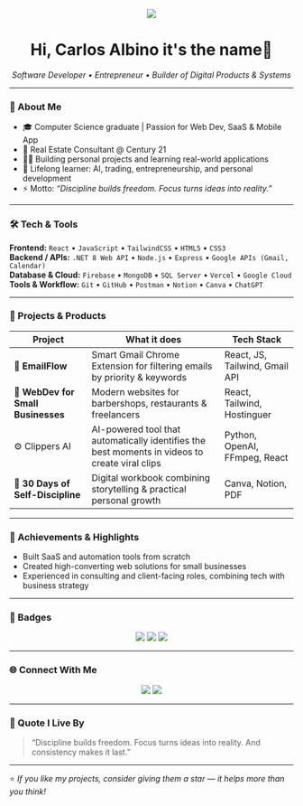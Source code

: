 <p align="center">
  <img src="https://capsule-render.vercel.app/api?type=waving&color=0:0f2027,100:203a43&height=160&section=header&text=Build%20•%20Automate%20•%20Scale&fontColor=ffffff&fontSize=30&animation=fadeIn&fontAlignY=40" />
</p>

<h1 align="center">Hi, Carlos Albino it's the name👋</h1>
<p align="center">
  <i>Software Developer • Entrepreneur • Builder of Digital Products & Systems</i>
</p>

---

### 💼 About Me
- 🎓 Computer Science graduate | Passion for Web Dev, SaaS & Mobile App  
- 💼 Real Estate Consultant @ Century 21
- 🧑‍💻 Building personal projects and learning real-world applications 
- 🌱 Lifelong learner: AI, trading, entrepreneurship, and personal development  
- ⚡ Motto: *“Discipline builds freedom. Focus turns ideas into reality.”*

---

### 🛠️ Tech & Tools
**Frontend:** `React` • `JavaScript` • `TailwindCSS` • `HTML5` • `CSS3`  
**Backend / APIs:** `.NET 8 Web API` • `Node.js` • `Express` • `Google APIs (Gmail, Calendar)`  
**Database & Cloud:** `Firebase` • `MongoDB` • `SQL Server` • `Vercel` • `Google Cloud`  
**Tools & Workflow:** `Git` • `GitHub` • `Postman` • `Notion` • `Canva` • `ChatGPT`

---

### 🚀 Projects & Products

| Project | What it does | Tech Stack |
|---------|-------------|------------|
| 📨 **EmailFlow** | Smart Gmail Chrome Extension for filtering emails by priority & keywords | React, JS, Tailwind, Gmail API |
| 💼 **WebDev for Small Businesses** | Modern websites for barbershops, restaurants & freelancers | React, Tailwind, Hostinguer |
| ⚙️ Clippers AI | AI-powered tool that automatically identifies the best moments in videos to create viral clips | Python, OpenAI, FFmpeg, React |
| 📘 **30 Days of Self-Discipline** | Digital workbook combining storytelling & practical personal growth | Canva, Notion, PDF |

---

### 🔖 Achievements & Highlights
- Built SaaS and automation tools from scratch  
- Created high-converting web solutions for small businesses  
- Experienced in consulting and client-facing roles, combining tech with business strategy  

---

### 🌟 Badges
<p align="center">
  <img src="https://img.shields.io/badge/Entrepreneur-FFD700?style=for-the-badge&logo=target&logoColor=000"/>
  <img src="https://img.shields.io/badge/SaaS%20Builder-0A66C2?style=for-the-badge&logo=vercel&logoColor=white"/>
  <img src="https://img.shields.io/badge/Open%20to%20Collaboration-25D366?style=for-the-badge&logo=handshake&logoColor=white"/>
</p>

---

### 🌐 Connect With Me
<p align="center">
  <a href="https://www.linkedin.com/in/carlos-albino-884a0a304/" target="_blank"><img src="https://img.shields.io/badge/LinkedIn-0077B5?style=for-the-badge&logo=linkedin&logoColor=white"/></a>
  <a href="mailto:cjforjobs@gmail.com"><img src="https://img.shields.io/badge/Email-D14836?style=for-the-badge&logo=gmail&logoColor=white"/></a>
</p>

---

### 💬 Quote I Live By

> “Discipline builds freedom. Focus turns ideas into reality. And consistency makes it last.”

---

⭐ *If you like my projects, consider giving them a star — it helps more than you think!*
